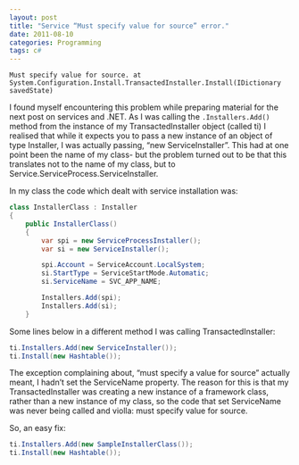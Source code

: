 ```yaml
---
layout: post
title: "Service “Must specify value for source” error."
date: 2011-08-10
categories: Programming
tags: c#
---
```


```
Must specify value for source. at System.Configuration.Install.TransactedInstaller.Install(IDictionary savedState)
```

I found myself encountering this problem while preparing material for the next post on services and .NET. As I was calling the `.Installers.Add()` method from the instance of my TransactedInstaller object (called ti) I realised that while it expects you to pass a new instance of an object of type Installer,  I was actually passing, “new ServiceInstaller”. This had at one point been the name of my class- but the problem turned out to be that this translates not to the name of my class, but to Service.ServiceProcess.ServiceInstaller.

<!--excerpt-->

In my class the code which dealt with service installation was:

```csharp
class InstallerClass : Installer
{
    public InstallerClass()
    {
        var spi = new ServiceProcessInstaller();
        var si = new ServiceInstaller();

        spi.Account = ServiceAccount.LocalSystem;
        si.StartType = ServiceStartMode.Automatic;
        si.ServiceName = SVC_APP_NAME;

        Installers.Add(spi);
        Installers.Add(si);
    }
```

Some lines below in a different method I was calling TransactedInstaller:

```csharp
ti.Installers.Add(new ServiceInstaller());
ti.Install(new Hashtable());
```

The exception complaining about, “must specify a value for source” actually meant, I hadn’t set the ServiceName property. The reason for this is that my TransactedInstaller was creating a new instance of a framework class, rather than a new instance of my class, so the code that set ServiceName was never being called and violla: must specify value for source.

So, an easy fix:

```csharp
ti.Installers.Add(new SampleInstallerClass());
ti.Install(new Hashtable());
```